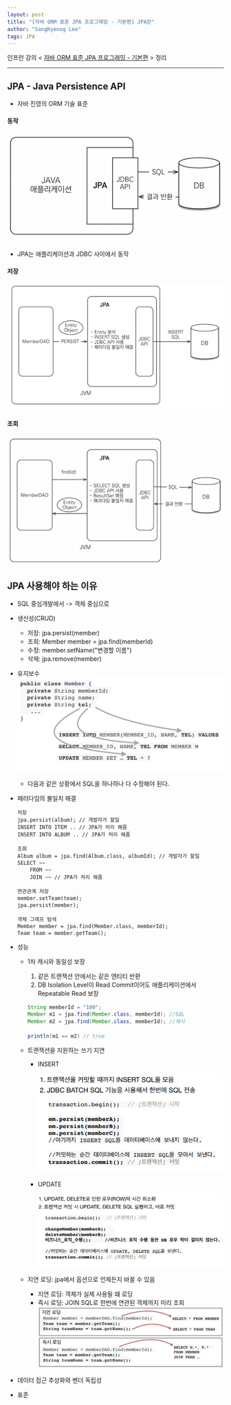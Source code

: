 ```yaml
---
layout: post
title: "[자바 ORM 표준 JPA 프로그래밍 - 기본편] JPA란"
author: "SangKyenog Lee"
tags: JPA
---
```


인프런 강의 < [자바 ORM 표준 JPA 프로그래밍 - 기본편](https://www.inflearn.com/course/ORM-JPA-Basic/dashboard) > 정리

---

## JPA - Java Persistence API
- 자바 진영의 ORM 기술 표준

#### 동작
![1](/assets/jpaimage/jpa01.png)
- JPA는 애플리케이션과 JDBC 사이에서 동작

#### 저장
![2](/assets/jpaimage/jpa02.png)

#### 조회
![3](/assets/jpaimage/jpa03.png)

## JPA 사용해야 하는 이유
- SQL 중심개발에서 -> 객체 중심으로
- 생산성(CRUD)
    - 저장: jpa.persist(member)
    - 조회: Member member = jpa.find(memberId)
    - 수정: member.setName("변경할 이름")
    - 삭제: jpa.remove(member)

- 유지보수
    ![4](/assets/jpaimage/jpa04.png)
    - 다음과 같은 상황에서 SQL을 하나하나 다 수정해야 된다.

- 패러다임의 불일치 해결
    ```
    저장
    jpa.persist(album); // 개발자가 할일
    INSERT INTO ITEM .. // JPA가 처리 해줌
    INSERT INTO ALBUM .. // JPA가 처리 해줌

    조회
    Album album = jpa.find(Album.class, albumId); // 개발자가 할일
    SELECT ~~
        FROM ~~
        JOIN ~~ // JPA가 처리 해줌

    연관관계 저장
    member.setTeam(team);
    jpa.persist(member);

    객체 그래프 탐색
    Member member = jpa.find(Member.class, memberId);
    Team team = member.getTeam();
    ```
- 성능
    - 1차 캐시와 동일성 보장
        1. 같은 트랜잭션 안에서는 같은 엔티티 반환
        2. DB Isolation Level이 Read Commit이어도 애플리케이션에서 Repeatable Read 보장

        ```java
        String memberId = "100";
        Member m1 = jpa.find(Member.class, memberId); //SQL
        Member m2 = jpa.find(Member.class, memberId); //캐시

        println(m1 == m2) // true
        ```

    - 트랜잭션을 지원하는 쓰기 지연
        - INSERT

            ![5](/assets/jpaimage/jpa05.png)
            
        - UPDATE

            ![6](/assets/jpaimage/jpa06.png)

    - 지연 로딩: jpa에서 옵션으로 언제든지 바꿀 수 있음
        - 지연 로딩: 객체가 실제 사용될 떄 로딩
        - 즉시 로딩: JOIN SQL로 한번에 연관된 객체까지 미리 조회
            ![7](/assets/jpaimage/jpa07.png)
- 데이터 접근 추상화와 벤더 독립성
- 표준